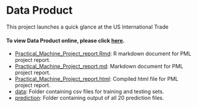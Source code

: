# Data Product
This project launches a quick glance at the US International Trade

#### To view Data Product online, please click [here](https://memed.shinyapps.io/UN_COMTRADE/).

* [Practical_Machine_Project_report.Rmd](./Practical_Machine_Learning_Project.Rmd): R markdown document for PML project report.
* [Practical_Machine_Project_report.md](./Practical_Machine_Learning_Project.md): Markdown document for PML project report.
* [Practical_Machine_Project_report.html](./Practical_Machine_Learning_Project.html): Compiled html file for PML project report.
* [data](./data): Folder containing csv files for training and testing sets.
* [prediction](./prediction): Folder containing output of all 20 prediction files.

